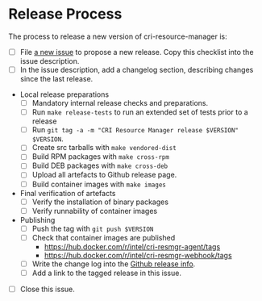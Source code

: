 # Release Process

The process to release a new version of cri-resource-manager is:

- [ ] File [a new issue](https://github.com/intel/cri-resource-manager/issues/new)
  to propose a new release. Copy this checklist into the issue description.
- [ ] In the issue description, add a changelog section, describing changes
  since the last release.
- Local release preparations
  - [ ] Mandatory internal release checks and preparations.
  - [ ] Run `make release-tests` to run an extended set of tests prior to a release
  - [ ] Run `git tag -a -m "CRI Resource Manager release $VERSION" $VERSION`.
  - [ ] Create src tarballs with `make vendored-dist`
  - [ ] Build RPM packages with `make cross-rpm`
  - [ ] Build DEB packages with `make cross-deb`
  - [ ] Upload all artefacts to Github release page.
  - [ ] Build container images with `make images`
- Final verification of artefacts
  - [ ] Verify the installation of binary packages
  - [ ] Verify runnability of container images
- Publishing
  - [ ] Push the tag with `git push $VERSION`
  - [ ] Check that container images are published
    - https://hub.docker.com/r/intel/cri-resmgr-agent/tags
    - https://hub.docker.com/r/intel/cri-resmgr-webhook/tags
  - [ ] Write the change log into the
  [Github release info](https://github.com/intel/cri-resource-manager/releases).
  - [ ] Add a link to the tagged release in this issue.
- [ ] Close this issue.
